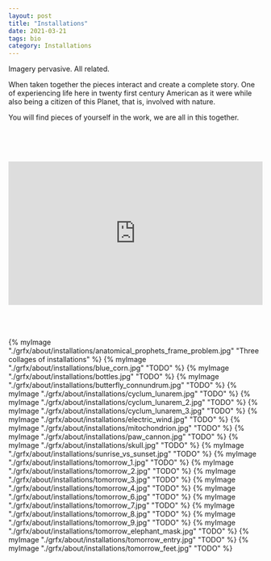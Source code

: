 ```yaml
---
layout: post
title: "Installations" 
date: 2021-03-21
tags: bio
category: Installations 
---
```


Imagery pervasive. All related.

When taken together the pieces interact and create a complete story. One of experiencing life here in twenty first century American as it were  while also being a citizen of this Planet, that is, involved with nature.

You will find pieces of yourself in the work, we are all in this together. 

<br/><br/><br/>

<div style="padding:56.25% 0 0 0;position:relative;"><iframe src="https://player.vimeo.com/video/271582697" style="position:absolute;top:0;left:0;width:100%;height:100%;" frameborder="0" allow="autoplay; fullscreen; picture-in-picture" allowfullscreen></iframe></div><script src="https://player.vimeo.com/api/player.js"></script>

<br/><br/><br/>
{% myImage "./grfx/about/installations/anatomical_prophets_frame_problem.jpg" "Three collages of installations" %}
{% myImage "./grfx/about/installations/blue_corn.jpg" "TODO" %}
{% myImage "./grfx/about/installations/bottles.jpg" "TODO" %}
{% myImage "./grfx/about/installations/butterfly_connundrum.jpg" "TODO" %}
{% myImage "./grfx/about/installations/cyclum_lunarem.jpg" "TODO" %}
{% myImage "./grfx/about/installations/cyclum_lunarem_2.jpg" "TODO" %}
{% myImage "./grfx/about/installations/cyclum_lunarem_3.jpg" "TODO" %}
{% myImage "./grfx/about/installations/electric_wind.jpg" "TODO" %}
{% myImage "./grfx/about/installations/mitochondrion.jpg" "TODO" %}
{% myImage "./grfx/about/installations/paw_cannon.jpg" "TODO" %}
{% myImage "./grfx/about/installations/skull.jpg" "TODO" %}
{% myImage "./grfx/about/installations/sunrise_vs_sunset.jpg" "TODO" %}
{% myImage "./grfx/about/installations/tomorrow_1.jpg" "TODO" %}
{% myImage "./grfx/about/installations/tomorrow_2.jpg" "TODO" %}
{% myImage "./grfx/about/installations/tomorrow_3.jpg" "TODO" %}
{% myImage "./grfx/about/installations/tomorrow_4.jpg" "TODO" %}
{% myImage "./grfx/about/installations/tomorrow_6.jpg" "TODO" %}
{% myImage "./grfx/about/installations/tomorrow_7.jpg" "TODO" %}
{% myImage "./grfx/about/installations/tomorrow_8.jpg" "TODO" %}
{% myImage "./grfx/about/installations/tomorrow_9.jpg" "TODO" %}
{% myImage "./grfx/about/installations/tomorrow_elephant_mask.jpg" "TODO" %}
{% myImage "./grfx/about/installations/tomorrow_entry.jpg" "TODO" %}
{% myImage "./grfx/about/installations/tomorrow_feet.jpg" "TODO" %}
